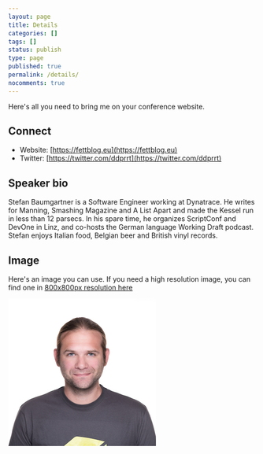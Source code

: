 ```yaml
---
layout: page
title: Details
categories: []
tags: []
status: publish
type: page
published: true
permalink: /details/
nocomments: true
---
```


Here's all you need to bring me on your conference website.

## Connect

- Website: [https://fettblog.eu](https://fettblog.eu)
- Twitter: [https://twitter.com/ddprrt](https://twitter.com/ddprrt)

## Speaker bio

Stefan Baumgartner is a Software Engineer working at Dynatrace. He writes for Manning, Smashing Magazine and A List Apart and made the Kessel run in less than 12 parsecs. In his spare time, he organizes ScriptConf and DevOne in Linz, and co-hosts the German language Working Draft podcast. Stefan enjoys Italian food, Belgian beer and British vinyl records.

## Image

Here's an image you can use. If you need a high resolution image, you can find one in [800x800px resolution here](https://drive.google.com/open?id=0B0r5SsyehojocXFlZGJNeG9YaDQ)

![That's me](/wp-content/uploads/stefan.jpg)
